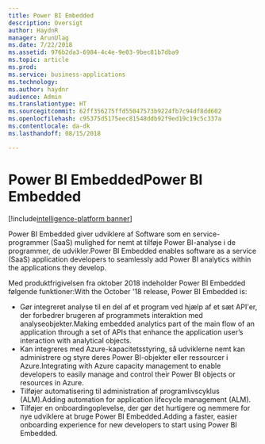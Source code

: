 ```yaml
---
title: Power BI Embedded
description: Oversigt
author: HaydnR
manager: ArunUlag
ms.date: 7/22/2018
ms.assetid: 976b2da3-6984-4c4e-9e03-9bec81b7dba9
ms.topic: article
ms.prod: 
ms.service: business-applications
ms.technology: 
ms.author: haydnr
audience: Admin
ms.translationtype: HT
ms.sourcegitcommit: 62ff356275ffd55047573b9224fb7c94df8dd602
ms.openlocfilehash: c95375d5175eec81548ddb92f9ed19c19c5c337a
ms.contentlocale: da-dk
ms.lasthandoff: 08/15/2018

---
```

# <a name="power-bi-embedded"></a><span data-ttu-id="4e987-103">Power BI Embedded</span><span class="sxs-lookup"><span data-stu-id="4e987-103">Power BI Embedded</span></span>

[!include[intelligence-platform banner](../../includes/intelligence-platform.md)]



<span data-ttu-id="4e987-104">Power BI Embedded giver udviklere af Software som en service-programmer (SaaS) mulighed for nemt at tilføje Power BI-analyse i de programmer, de udvikler.</span><span class="sxs-lookup"><span data-stu-id="4e987-104">Power BI Embedded enables software as a service (SaaS) application developers to seamlessly add Power BI analytics within the applications they develop.</span></span>

<span data-ttu-id="4e987-105">Med produktfrigivelsen fra oktober 2018 indeholder Power BI Embedded følgende funktioner:</span><span class="sxs-lookup"><span data-stu-id="4e987-105">With the October '18 release, Power BI Embedded is:</span></span>

- <span data-ttu-id="4e987-106">Gør integreret analyse til en del af et program ved hjælp af et sæt API'er, der forbedrer brugeren af programmets interaktion med analyseobjekter.</span><span class="sxs-lookup"><span data-stu-id="4e987-106">Making embedded analytics part of the main flow of an application through a   set of APIs that enhance the application user’s interaction with analytical   objects.</span></span>
- <span data-ttu-id="4e987-107">Kan integreres med Azure-kapacitetsstyring, så udviklerne nemt kan administrere og styre deres Power BI-objekter eller ressourcer i Azure.</span><span class="sxs-lookup"><span data-stu-id="4e987-107">Integrating with Azure capacity management to enable developers to easily   manage and control their Power BI objects or resources in Azure.</span></span>
- <span data-ttu-id="4e987-108">Tilføjer automatisering til administration af programlivscyklus (ALM).</span><span class="sxs-lookup"><span data-stu-id="4e987-108">Adding automation for application lifecycle management (ALM).</span></span>
- <span data-ttu-id="4e987-109">Tilføjer en onboardingoplevelse, der gør det hurtigere og nemmere for nye udviklere at bruge Power BI Embedded.</span><span class="sxs-lookup"><span data-stu-id="4e987-109">Adding a faster, easier onboarding experience for new developers to start   using Power BI Embedded.</span></span>

